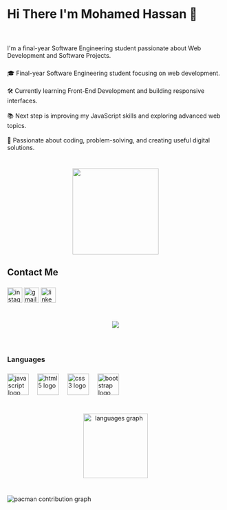 <h1 align="left">Hi There I'm Mohamed Hassan 👋</h1>

###

<br clear="both">

<p align="left">I'm a final-year Software Engineering student passionate about Web Development and Software Projects.</p>

###

<p align="left">🎓 Final-year Software Engineering student focusing on web development.  <br><br>🛠️ Currently learning Front-End Development and building responsive interfaces.  <br><br>📚 Next step is improving my JavaScript skills and exploring advanced web topics.  <br><br>🚀 Passionate about coding, problem-solving, and creating useful digital solutions.</p>

###

<br clear="both">

<div align="center">
  <img height="200" src="https://media1.giphy.com/media/v1.Y2lkPTc5MGI3NjExdWdiNnJkcWE4dzhic24zM3NqY3hmd242c2U1eDFnMHZ1cWk1MGVuaCZlcD12MV9pbnRlcm5hbF9naWZfYnlfaWQmY3Q9Zw/f3iwJFOVOwuy7K6FFw/giphy.gif"  />
</div>

###

<h2 align="left">Contact Me</h2>

###

<div align="left">
  <img [src="https://img.shields.io/static/v1?message=Instagram&logo=instagram&label=&color=E4405F&logoColor=white&labelColor=&style=for-the-badge" height="35" alt="instagram logo" ](https://www.instagram.com/mohamedhassan_112/) />
  <img src="https://img.shields.io/static/v1?message=Gmail&logo=gmail&label=&color=D14836&logoColor=white&labelColor=&style=for-the-badge" height="35" alt="gmail logo"  />
  <img src="https://img.shields.io/static/v1?message=LinkedIn&logo=linkedin&label=&color=0077B5&logoColor=white&labelColor=&style=for-the-badge" height="35" alt="linkedin logo"  />
</div>

###

<br clear="both">

<div align="center">
  <img src="https://visitor-badge.laobi.icu/badge?page_id=mohamedhassan20000.mohamedhassan20000&"  />
</div>

###

<br clear="both">

<h3 align="left">Languages</h3>

###

<div align="left">
  <img src="https://cdn.jsdelivr.net/gh/devicons/devicon/icons/javascript/javascript-original.svg" height="50" alt="javascript logo"  />
  <img width="12" />
  <img src="https://cdn.jsdelivr.net/gh/devicons/devicon/icons/html5/html5-original.svg" height="50" alt="html5 logo"  />
  <img width="12" />
  <img src="https://cdn.jsdelivr.net/gh/devicons/devicon/icons/css3/css3-original.svg" height="50" alt="css3 logo"  />
  <img width="12" />
  <img src="https://cdn.jsdelivr.net/gh/devicons/devicon/icons/bootstrap/bootstrap-original.svg" height="50" alt="bootstrap logo"  />
</div>

###

<br clear="both">

<div align="center">
  <img src="https://github-readme-stats.vercel.app/api/top-langs?username=mohamedhassan20000&locale=en&hide_title=false&layout=compact&card_width=320&langs_count=5&theme=dracula&hide_border=false" height="150" alt="languages graph"  />
</div>

###

<br clear="both">

<picture>
  <source media="(prefers-color-scheme: dark)" srcset="https://raw.githubusercontent.com/mohamedhassan20000/mohamedhassan20000/output/pacman-contribution-graph-dark.svg">
  <source media="(prefers-color-scheme: light)" srcset="https://raw.githubusercontent.com/mohamedhassan20000/mohamedhassan20000/output/pacman-contribution-graph.svg">
  <img alt="pacman contribution graph" src="https://raw.githubusercontent.com/mohamedhassan20000/mohamedhassan20000/output/pacman-contribution-graph.svg">
</picture>

###
